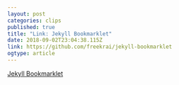 ```yaml
---
layout: post 
categories: clips 
published: true 
title: "Link: Jekyll Bookmarklet" 
date: 2018-09-02T23:04:38.115Z 
link: https://github.com/freekrai/jekyll-bookmarklet 
ogtype: article 
---
```

[ Jekyll Bookmarklet ]( https://github.com/freekrai/jekyll-bookmarklet ) 
